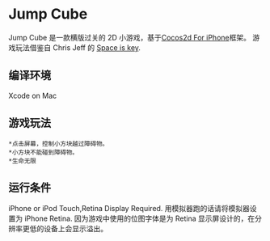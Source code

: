 Jump Cube
=======================

Jump Cube 是一款横版过关的 2D 小游戏，基于[Cocos2d For iPhone][1]框架。
游戏玩法借鉴自 Chris Jeff 的 [Space is key][2].

编译环境
-----------------------
Xcode on Mac

游戏玩法
-----------------------
	*点击屏幕，控制小方块越过障碍物。
	*小方块不能碰到障碍物。
	*生命无限

运行条件
-----------------------
iPhone or iPod Touch,Retina Display Required.
用模拟器跑的话请将模拟器设置为 iPhone Retina.
因为游戏中使用的位图字体是为 Retina 显示屏设计的，在分辨率更低的设备上会显示溢出。

[1]:http://www.cocos2d-iphone.org "cocos2d for iPhone"
[2]:http://armorgames.com/play/10912/space-is-key "Space is key"
